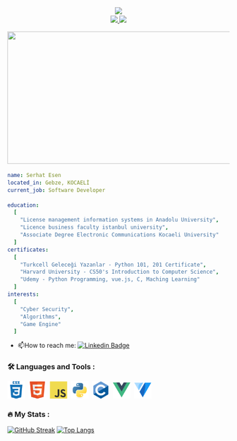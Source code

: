 <div id="header" align="center">
  <img src="https://media.giphy.com/media/M9gbBd9nbDrOTu1Mqx/giphy.gif" width="100"/>
</div>
<div id="badges" align="center">
  <a href="https://tr.linkedin.com/in/serhat-esen">
    <img src="https://img.shields.io/badge/LinkedIn-blue?logo=linkedin&logoColor=white" />
  </a>
  <a href="https://www.instagram.com/allesening/">
    <img src="https://img.shields.io/badge/Instagram-pink?logo=Instagram&logoColor=white" />
  </a>
</div>
<img src="https://komarev.com/ghpvc/?username=your-github-username&style=flat-square&color=blue" alt=""/>
<div align="center">
  <img src="https://media.giphy.com/media/dWesBcTLavkZuG35MI/giphy.gif" width="600" height="300"/>
</div>

```yaml
name: Serhat Esen
located_in: Gebze, KOCAELİ
current_job: Software Developer

education:
  [
    "License management information systems in Anadolu University",
    "Licence business faculty istanbul university",
    "Associate Degree Electronic Communications Kocaeli University"
  ]
certificates:
  [
    "Turkcell Geleceği Yazanlar - Python 101, 201 Certificate",
    "Harvard University - CS50's Introduction to Computer Science",
    "Udemy - Python Programming, vue.js, C, Maching Learning"
  ]
interests:
  [
    "Cyber Security",
    "Algorithms",
    "Game Engine"
  ]
```

- :mailbox:How to reach me: [![Linkedin Badge](https://img.shields.io/badge/-kakbar-blue?style=flat&logo=Linkedin&logoColor=white)](https://tr.linkedin.com/in/serhat-esen")

### :hammer_and_wrench: Languages and Tools :

<img src="https://github.com/devicons/devicon/blob/master/icons/css3/css3-plain-wordmark.svg"  title="CSS3" alt="CSS" width="40" height="40"/>&nbsp;
<img src="https://github.com/devicons/devicon/blob/master/icons/html5/html5-original.svg" title="HTML5" alt="HTML" width="40" height="40"/>&nbsp;
<img src="https://github.com/devicons/devicon/blob/master/icons/javascript/javascript-original.svg" title="JavaScript" alt="JavaScript" width="40" height="40"/>&nbsp;
<img src="https://github.com/devicons/devicon/blob/master/icons/python/python-original.svg" title="JavaScript" alt="JavaScript" width="40" height="40"/>&nbsp;
<img src="https://github.com/devicons/devicon/blob/master/icons/c/c-original.svg" title="JavaScript" alt="JavaScript" width="40" height="40"/>&nbsp;
<img src="https://github.com/devicons/devicon/blob/master/icons/vuejs/vuejs-original.svg" title="JavaScript" alt="JavaScript" width="40" height="40"/>&nbsp;
<img src="https://github.com/devicons/devicon/blob/master/icons/vuetify/vuetify-original.svg" title="JavaScript" alt="JavaScript" width="40" height="40"/>&nbsp;
### :fire: My Stats :
[![GitHub Streak](http://github-readme-streak-stats.herokuapp.com?user=serhatesen&theme=dark&background=000000)](https://git.io/streak-stats)
[![Top Langs](https://github-readme-stats.vercel.app/api/top-langs/?username=serhatesen)](https://github.com/anuraghazra/github-readme-stats)




<!--
**serhatesen/serhatesen** is a ✨ _special_ ✨ repository because its `README.md` (this file) appears on your GitHub profile.

Here are some ideas to get you started:

- 🔭 I’m currently working on ...
- 🌱 I’m currently learning ...
- 👯 I’m looking to collaborate on ...
- 🤔 I’m looking for help with ...
- 💬 Ask me about ...
- 📫 How to reach me: ...
- 😄 Pronouns: ...
- ⚡ Fun fact: ...
-->
